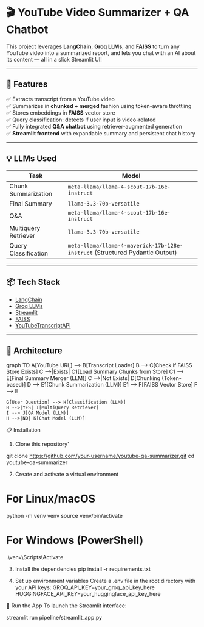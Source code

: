 # 🎬 YouTube Video Summarizer + QA Chatbot

This project leverages **LangChain**, **Groq LLMs**, and **FAISS** to turn any YouTube video into a summarized report, and lets you chat with an AI about its content — all in a slick Streamlit UI!

---

## 🚀 Features

✅ Extracts transcript from a YouTube video  
✅ Summarizes in **chunked + merged** fashion using token-aware throttling  
✅ Stores embeddings in **FAISS** vector store  
✅ Query classification: detects if user input is video-related  
✅ Fully integrated **Q&A chatbot** using retriever-augmented generation  
✅ **Streamlit frontend** with expandable summary and persistent chat history

---

## 💡 LLMs Used

| Task | Model |
|------|-------|
| Chunk Summarization | `meta-llama/llama-4-scout-17b-16e-instruct` |
| Final Summary | `llama-3.3-70b-versatile` |
| Q&A | `meta-llama/llama-4-scout-17b-16e-instruct` |
| Multiquery Retriever | `llama-3.3-70b-versatile` |
| Query Classification | `meta-llama/llama-4-maverick-17b-128e-instruct` (Structured Pydantic Output) |

---

## 📦 Tech Stack

- [LangChain](https://www.langchain.com/)
- [Groq LLMs](https://groq.com/)
- [Streamlit](https://streamlit.io/)
- [FAISS](https://github.com/facebookresearch/faiss)
- [YouTubeTranscriptAPI](https://pypi.org/project/youtube-transcript-api/)

---

## 🧠 Architecture

graph TD
    A[YouTube URL] --> B[Transcript Loader]
    B --> C[Check if FAISS Store Exists]
    C -->|Exists| C1[Load Summary Chunks from Store]
    C1 --> E[Final Summary Merger (LLM)]
    C -->|Not Exists| D[Chunking (Token-based)]
    D --> E1[Chunk Summarization (LLM)]
    E1 --> F[FAISS Vector Store]
    F --> E

    G[User Question] --> H[Classification (LLM)]
    H -->|YES| I[MultiQuery Retriever]
    I --> J[QA Model (LLM)]
    H -->|NO| K[Chat Model (LLM)]

📋 Installation

1. Clone this repository'

git clone https://github.com/your-username/youtube-qa-summarizer.git
cd youtube-qa-summarizer

2. Create and activate a virtual environment

# For Linux/macOS
python -m venv venv
source venv/bin/activate  

# For Windows (PowerShell)
.\venv\Scripts\Activate

3. Install the dependencies
pip install -r requirements.txt

4. Set up environment variables
   Create a .env file in the root directory with your API keys:
GROQ_API_KEY=your_groq_api_key_here
HUGGINGFACE_API_KEY=your_huggingface_api_key_here

🏁 Run the App
To launch the Streamlit interface:

streamlit run pipeline/streamlit_app.py



